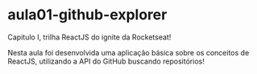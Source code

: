 # aula01-github-explorer
Capitulo I, trilha ReactJS do ignite da Rocketseat!

Nesta aula foi desenvolvida uma aplicação básica sobre os conceitos de ReactJS, utilizando a API do GitHub buscando repositórios!
